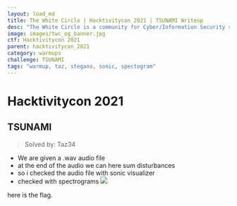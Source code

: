 ```yaml
---
layout: load_md
title: The White Circle | Hacktivitycon 2021 | TSUNAMI Writeup
desc: "The White Circle is a community for Cyber/Information Security students, enthusiasts and professionals. You can discuss anything related to Security, share your knowledge with others, get help when you need it and proceed further in your journey with amazing people from all over the world."
image: images/twc_og_banner.jpg
ctf: Hacktivitycon 2021
parent: hacktivitycon_2021
category: warmups
challenge: TSUNAMI
tags: "warmup, taz, stegano, sonic, spectogram"
---
```


<h1 class="heading card-title white-text">Hacktivitycon 2021</h1>



## TSUNAMI 
> Solved by: Taz34


- We are given a .wav audio file
- at the end of the audio we can here sum disturbances 
- so i checked the audio file with sonic visualizer 
- checked with spectrograms
![](https://i.imgur.com/QSmfYA2.jpg)


 here is the flag.
 

